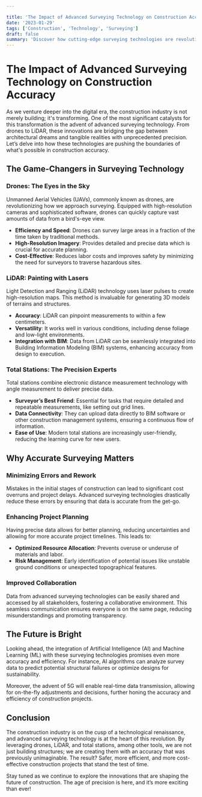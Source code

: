 ```yaml
---

title: 'The Impact of Advanced Surveying Technology on Construction Accuracy'
date: '2023-01-29'
tags: ['Construction', 'Technology', 'Surveying']
draft: false
summary: 'Discover how cutting-edge surveying technologies are revolutionizing construction accuracy, reducing errors, and optimizing workflows in the industry.'
---
```


# The Impact of Advanced Surveying Technology on Construction Accuracy

As we venture deeper into the digital era, the construction industry is not merely building; it's transforming. One of the most significant catalysts for this transformation is the advent of advanced surveying technology. From drones to LiDAR, these innovations are bridging the gap between architectural dreams and tangible realities with unprecedented precision. Let’s delve into how these technologies are pushing the boundaries of what's possible in construction accuracy.

## The Game-Changers in Surveying Technology

### Drones: The Eyes in the Sky

Unmanned Aerial Vehicles (UAVs), commonly known as drones, are revolutionizing how we approach surveying. Equipped with high-resolution cameras and sophisticated software, drones can quickly capture vast amounts of data from a bird's-eye view.

- **Efficiency and Speed**: Drones can survey large areas in a fraction of the time taken by traditional methods.
- **High-Resolution Imagery**: Provides detailed and precise data which is crucial for accurate planning.
- **Cost-Effective**: Reduces labor costs and improves safety by minimizing the need for surveyors to traverse hazardous sites.

### LiDAR: Painting with Lasers

Light Detection and Ranging (LiDAR) technology uses laser pulses to create high-resolution maps. This method is invaluable for generating 3D models of terrains and structures.

- **Accuracy**: LiDAR can pinpoint measurements to within a few centimeters.
- **Versatility**: It works well in various conditions, including dense foliage and low-light environments.
- **Integration with BIM**: Data from LiDAR can be seamlessly integrated into Building Information Modeling (BIM) systems, enhancing accuracy from design to execution.

### Total Stations: The Precision Experts

Total stations combine electronic distance measurement technology with angle measurement to deliver precise data.

- **Surveyor’s Best Friend**: Essential for tasks that require detailed and repeatable measurements, like setting out grid lines.
- **Data Connectivity**: They can upload data directly to BIM software or other construction management systems, ensuring a continuous flow of information.
- **Ease of Use**: Modern total stations are increasingly user-friendly, reducing the learning curve for new users.

## Why Accurate Surveying Matters

### Minimizing Errors and Rework

Mistakes in the initial stages of construction can lead to significant cost overruns and project delays. Advanced surveying technologies drastically reduce these errors by ensuring that data is accurate from the get-go.

### Enhancing Project Planning

Having precise data allows for better planning, reducing uncertainties and allowing for more accurate project timelines. This leads to:

- **Optimized Resource Allocation**: Prevents overuse or underuse of materials and labor.
- **Risk Management**: Early identification of potential issues like unstable ground conditions or unexpected topographical features.

### Improved Collaboration

Data from advanced surveying technologies can be easily shared and accessed by all stakeholders, fostering a collaborative environment. This seamless communication ensures everyone is on the same page, reducing misunderstandings and promoting transparency.

## The Future is Bright

Looking ahead, the integration of Artificial Intelligence (AI) and Machine Learning (ML) with these surveying technologies promises even more accuracy and efficiency. For instance, AI algorithms can analyze survey data to predict potential structural failures or optimize designs for sustainability.

Moreover, the advent of 5G will enable real-time data transmission, allowing for on-the-fly adjustments and decisions, further honing the accuracy and efficiency of construction projects.

## Conclusion

The construction industry is on the cusp of a technological renaissance, and advanced surveying technology is at the heart of this revolution. By leveraging drones, LiDAR, and total stations, among other tools, we are not just building structures; we are creating them with an accuracy that was previously unimaginable. The result? Safer, more efficient, and more cost-effective construction projects that stand the test of time.

Stay tuned as we continue to explore the innovations that are shaping the future of construction. The age of precision is here, and it’s more exciting than ever!